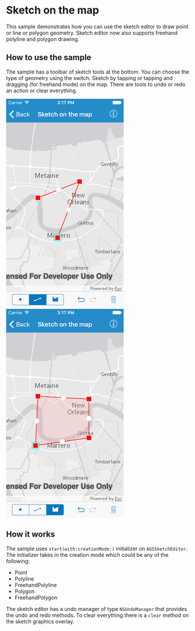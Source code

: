 # Sketch on the map

This sample demonstrates how you can use the sketch editor to draw point or line or polygon geometry. Sketch editor now also supports freehand polyline and polygon drawing.

## How to use the sample

The sample has a toolbar of sketch tools at the bottom. You can choose the type of geometry using the switch. Sketch by tapping or tapping and dragging (for freehand mode) on the map. There are tools to undo or redo an action or clear everything.

![](image1.png)
![](image2.png)

## How it works

The sample uses `start(with:creationMode:)` initializer on `AGSSketchEditor`. The initializer takes in the creation mode which could be any of the following:

- Point
- Polyline
- FreehandPolyline
- Polygon
- FreehandPolygon

The sketch editor has a undo manager of type `NSUndoManager` that provides the undo and redo methods. To clear everything there is a `clear` method on the sketch graphics overlay.



